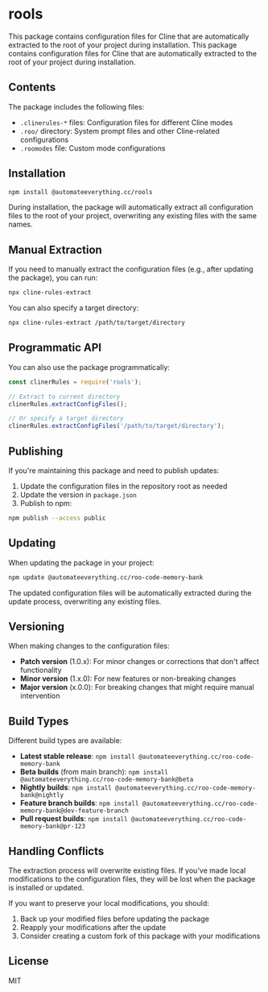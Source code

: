 # rools
This package contains configuration files for Cline that are automatically extracted to the root of your project during installation.
This package contains configuration files for Cline that are automatically extracted to the root of your project during installation.

## Contents

The package includes the following files:
- `.clinerules-*` files: Configuration files for different Cline modes
- `.roo/` directory: System prompt files and other Cline-related configurations
- `.roomodes` file: Custom mode configurations

## Installation

```bash
npm install @automateeverything.cc/rools
```

During installation, the package will automatically extract all configuration files to the root of your project, overwriting any existing files with the same names.

## Manual Extraction

If you need to manually extract the configuration files (e.g., after updating the package), you can run:

```bash
npx cline-rules-extract
```

You can also specify a target directory:

```bash
npx cline-rules-extract /path/to/target/directory
```

## Programmatic API

You can also use the package programmatically:

```javascript
const clinerRules = require('rools');

// Extract to current directory
clinerRules.extractConfigFiles();

// Or specify a target directory
clinerRules.extractConfigFiles('/path/to/target/directory');
```

## Publishing

If you're maintaining this package and need to publish updates:

1. Update the configuration files in the repository root as needed
2. Update the version in `package.json`
3. Publish to npm:

```bash
npm publish --access public
```

## Updating

When updating the package in your project:

```bash
npm update @automateeverything.cc/roo-code-memory-bank
```

The updated configuration files will be automatically extracted during the update process, overwriting any existing files.

## Versioning

When making changes to the configuration files:

- **Patch version** (1.0.x): For minor changes or corrections that don't affect functionality
- **Minor version** (1.x.0): For new features or non-breaking changes
- **Major version** (x.0.0): For breaking changes that might require manual intervention

## Build Types

Different build types are available:

- **Latest stable release**: `npm install @automateeverything.cc/roo-code-memory-bank`
- **Beta builds** (from main branch): `npm install @automateeverything.cc/roo-code-memory-bank@beta`
- **Nightly builds**: `npm install @automateeverything.cc/roo-code-memory-bank@nightly`
- **Feature branch builds**: `npm install @automateeverything.cc/roo-code-memory-bank@dev-feature-branch`
- **Pull request builds**: `npm install @automateeverything.cc/roo-code-memory-bank@pr-123`

## Handling Conflicts

The extraction process will overwrite existing files. If you've made local modifications to the configuration files, they will be lost when the package is installed or updated.

If you want to preserve your local modifications, you should:
1. Back up your modified files before updating the package
2. Reapply your modifications after the update
3. Consider creating a custom fork of this package with your modifications

## License

MIT